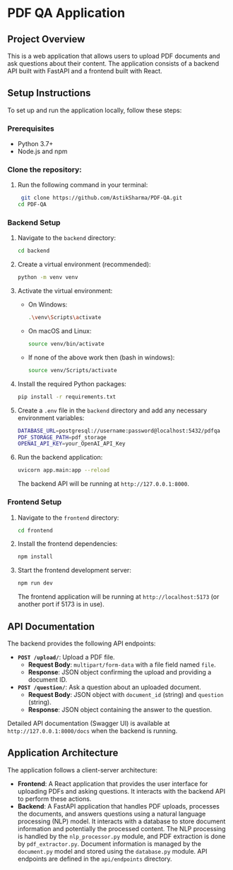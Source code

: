 # PDF QA Application

## Project Overview

This is a web application that allows users to upload PDF documents and ask questions about their content. The application consists of a backend API built with FastAPI and a frontend built with React.

## Setup Instructions

To set up and run the application locally, follow these steps:

### Prerequisites

*   Python 3.7+
*   Node.js and npm

### Clone the repository:
1. Run the following command in your terminal:
   ```bash
    git clone https://github.com/AstikSharma/PDF-QA.git
   cd PDF-QA
   ```

### Backend Setup

1.  Navigate to the `backend` directory:
    ```bash
    cd backend
    ```
2.  Create a virtual environment (recommended):
    ```bash
    python -m venv venv
    ```
3.  Activate the virtual environment:
    *   On Windows:
        ```bash
        .\venv\Scripts\activate
        ```
    *   On macOS and Linux:
        ```bash
        source venv/bin/activate
        ```
    *   If none of the above work then (bash in windows):
        ```bash
        source venv/Scripts/activate
        ```
        
4.  Install the required Python packages:
    ```bash
    pip install -r requirements.txt
    ```
5.  Create a `.env` file in the `backend` directory and add any necessary environment variables:
    ```bash
    DATABASE_URL=postgresql://username:password@localhost:5432/pdfqa
    PDF_STORAGE_PATH=pdf_storage
    OPENAI_API_KEY=your_OpenAI_API_Key
    ```
7.  Run the backend application:
    ```bash
    uvicorn app.main:app --reload
    ```
    The backend API will be running at `http://127.0.0.1:8000`.

### Frontend Setup

1.  Navigate to the `frontend` directory:
    ```bash
    cd frontend
    ```
2.  Install the frontend dependencies:
    ```bash
    npm install
    ```
3.  Start the frontend development server:
    ```bash
    npm run dev
    ```
    The frontend application will be running at `http://localhost:5173` (or another port if 5173 is in use).

## API Documentation

The backend provides the following API endpoints:

*   **`POST /upload/`**: Upload a PDF file.
    *   **Request Body**: `multipart/form-data` with a file field named `file`.
    *   **Response**: JSON object confirming the upload and providing a document ID.
*   **`POST /question/`**: Ask a question about an uploaded document.
    *   **Request Body**: JSON object with `document_id` (string) and `question` (string).
    *   **Response**: JSON object containing the answer to the question.

Detailed API documentation (Swagger UI) is available at `http://127.0.0.1:8000/docs` when the backend is running.

## Application Architecture

The application follows a client-server architecture:

*   **Frontend**: A React application that provides the user interface for uploading PDFs and asking questions. It interacts with the backend API to perform these actions.
*   **Backend**: A FastAPI application that handles PDF uploads, processes the documents, and answers questions using a natural language processing (NLP) model. It interacts with a database to store document information and potentially the processed content. The NLP processing is handled by the `nlp_processor.py` module, and PDF extraction is done by `pdf_extractor.py`. Document information is managed by the `document.py` model and stored using the `database.py` module. API endpoints are defined in the `api/endpoints` directory.
